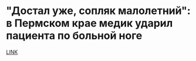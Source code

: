 # "Достал уже, сопляк малолетний": в Пермском крае медик ударил пациента по больной ноге



[LINK](https://varlamov.ru/2654034.html)